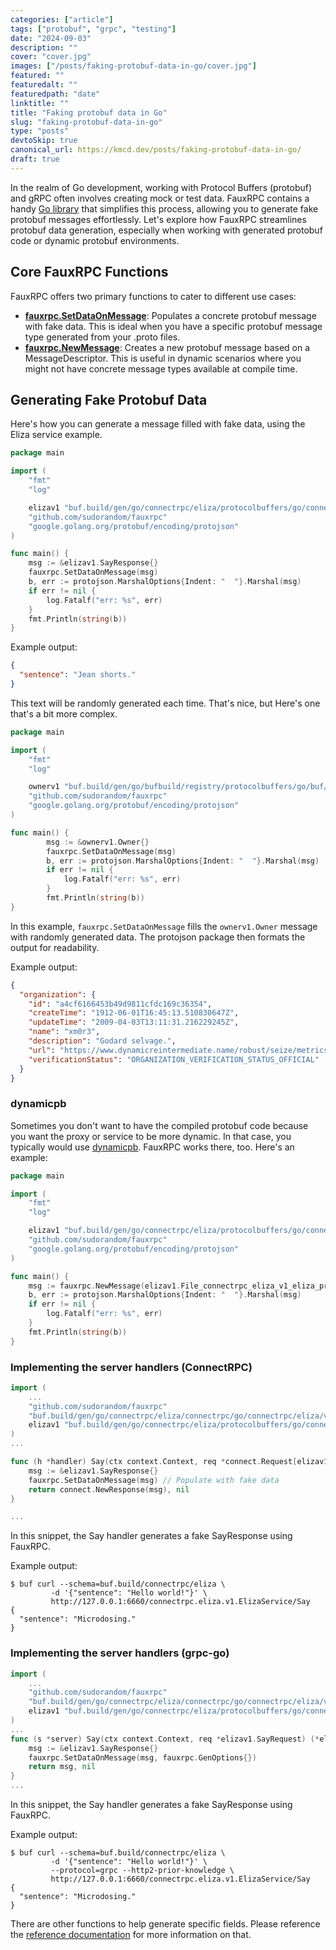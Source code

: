 ```yaml
---
categories: ["article"]
tags: ["protobuf", "grpc", "testing"]
date: "2024-09-03"
description: ""
cover: "cover.jpg"
images: ["/posts/faking-protobuf-data-in-go/cover.jpg"]
featured: ""
featuredalt: ""
featuredpath: "date"
linktitle: ""
title: "Faking protobuf data in Go"
slug: "faking-protobuf-data-in-go"
type: "posts"
devtoSkip: true
canonical_url: https://kmcd.dev/posts/faking-protobuf-data-in-go/
draft: true
---
```


In the realm of Go development, working with Protocol Buffers (protobuf) and gRPC often involves creating mock or test data. FauxRPC contains a handy [Go library](https://pkg.go.dev/github.com/sudorandom/fauxrpc) that simplifies this process, allowing you to generate fake protobuf messages effortlessly. Let's explore how FauxRPC streamlines protobuf data generation, especially when working with generated protobuf code or dynamic protobuf environments.

## Core FauxRPC Functions
FauxRPC offers two primary functions to cater to different use cases:

- **[fauxrpc.SetDataOnMessage](https://pkg.go.dev/github.com/sudorandom/fauxrpc#SetDataOnMessage)**: Populates a concrete protobuf message with fake data. This is ideal when you have a specific protobuf message type generated from your .proto files.
- **[fauxrpc.NewMessage](https://pkg.go.dev/github.com/sudorandom/fauxrpc#NewMessage)**: Creates a new protobuf message based on a MessageDescriptor. This is useful in dynamic scenarios where you might not have concrete message types available at compile time.

## Generating Fake Protobuf Data
Here's how you can generate a message filled with fake data, using the Eliza service example.

```go
package main

import (
	"fmt"
	"log"

	elizav1 "buf.build/gen/go/connectrpc/eliza/protocolbuffers/go/connectrpc/eliza/v1"
	"github.com/sudorandom/fauxrpc"
	"google.golang.org/protobuf/encoding/protojson"
)

func main() {
	msg := &elizav1.SayResponse{}
	fauxrpc.SetDataOnMessage(msg)
	b, err := protojson.MarshalOptions{Indent: "  "}.Marshal(msg)
	if err != nil {
		log.Fatalf("err: %s", err)
	}
	fmt.Println(string(b))
}
```

Example output:
```json
{
  "sentence": "Jean shorts."
}
```

This text will be randomly generated each time. That's nice, but Here's one that's a bit more complex.
```go
package main

import (
	"fmt"
	"log"

	ownerv1 "buf.build/gen/go/bufbuild/registry/protocolbuffers/go/buf/registry/owner/v1"
	"github.com/sudorandom/fauxrpc"
	"google.golang.org/protobuf/encoding/protojson"
)

func main() {
		msg := &ownerv1.Owner{}
		fauxrpc.SetDataOnMessage(msg)
		b, err := protojson.MarshalOptions{Indent: "  "}.Marshal(msg)
		if err != nil {
			log.Fatalf("err: %s", err)
		}
		fmt.Println(string(b))
}
```
In this example, `fauxrpc.SetDataOnMessage` fills the `ownerv1.Owner` message with randomly generated data. The protojson package then formats the output for readability.

Example output:
```json
{
  "organization": {
    "id": "a4cf6166453b49d9811cfdc169c36354",
    "createTime": "1912-06-01T16:45:13.510830647Z",
    "updateTime": "2009-04-03T13:11:31.216229245Z",
    "name": "xm0r3",
    "description": "Godard selvage.",
    "url": "https://www.dynamicreintermediate.name/robust/seize/metrics/b2c",
    "verificationStatus": "ORGANIZATION_VERIFICATION_STATUS_OFFICIAL"
  }
}
```

### dynamicpb
Sometimes you don't want to have the compiled protobuf code because you want the proxy or service to be more dynamic. In that case, you typically would use [dynamicpb](https://pkg.go.dev/google.golang.org/protobuf/types/dynamicpb). FauxRPC works there, too. Here's an example:

```go
package main

import (
	"fmt"
	"log"

	elizav1 "buf.build/gen/go/connectrpc/eliza/protocolbuffers/go/connectrpc/eliza/v1"
	"github.com/sudorandom/fauxrpc"
	"google.golang.org/protobuf/encoding/protojson"
)

func main() {
    msg := fauxrpc.NewMessage(elizav1.File_connectrpc_eliza_v1_eliza_proto.Messages().ByName("SayResponse"))
    b, err := protojson.MarshalOptions{Indent: "  "}.Marshal(msg)
    if err != nil {
        log.Fatalf("err: %s", err)
    }
    fmt.Println(string(b))
}
```

### Implementing the server handlers (ConnectRPC)

```go
import (
    ...
    "github.com/sudorandom/fauxrpc"
    "buf.build/gen/go/connectrpc/eliza/connectrpc/go/connectrpc/eliza/v1/elizav1connect"
    elizav1 "buf.build/gen/go/connectrpc/eliza/protocolbuffers/go/connectrpc/eliza/v1"   
)
...

func (h *handler) Say(ctx context.Context, req *connect.Request[elizav1.SayRequest]) (*connect.Response[elizav1.SayResponse], error) {
    msg := &elizav1.SayResponse{}
    fauxrpc.SetDataOnMessage(msg) // Populate with fake data
    return connect.NewResponse(msg), nil
}

...
```
In this snippet, the Say handler generates a fake SayResponse using FauxRPC.

Example output:
```shell
$ buf curl --schema=buf.build/connectrpc/eliza \
         -d '{"sentence": "Hello world!"}' \
         http://127.0.0.1:6660/connectrpc.eliza.v1.ElizaService/Say
{
  "sentence": "Microdosing."
}
```

### Implementing the server handlers (grpc-go)

```go
import (
    ...
    "github.com/sudorandom/fauxrpc"
    "buf.build/gen/go/connectrpc/eliza/connectrpc/go/connectrpc/eliza/v1/elizav1connect"
    elizav1 "buf.build/gen/go/connectrpc/eliza/protocolbuffers/go/connectrpc/eliza/v1"   
)
...
func (s *server) Say(ctx context.Context, req *elizav1.SayRequest) (*elizav1.SayResponse, error) {
	msg := &elizav1.SayResponse{}
	fauxrpc.SetDataOnMessage(msg, fauxrpc.GenOptions{})
	return msg, nil
}
...
```
In this snippet, the Say handler generates a fake SayResponse using FauxRPC.

Example output:
```shell
$ buf curl --schema=buf.build/connectrpc/eliza \
         -d '{"sentence": "Hello world!"}' \
         --protocol=grpc --http2-prior-knowledge \
         http://127.0.0.1:6660/connectrpc.eliza.v1.ElizaService/Say
{
  "sentence": "Microdosing."
}
```


There are other functions to help generate specific fields. Please reference the [reference documentation](https://pkg.go.dev/github.com/sudorandom/fauxrpc) for more information on that.